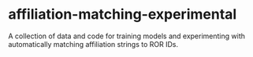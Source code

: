 # affiliation-matching-experimental
A collection of data and code for training models and experimenting with automatically matching affiliation strings to ROR IDs.
